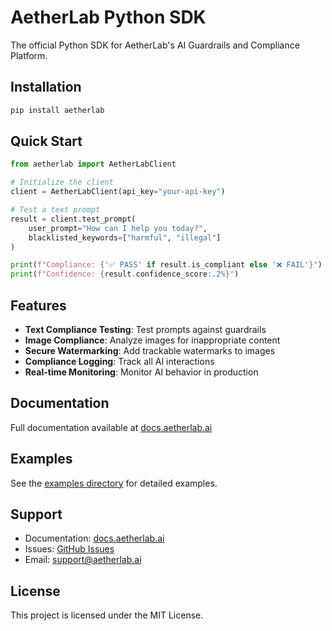 # AetherLab Python SDK

The official Python SDK for AetherLab's AI Guardrails and Compliance Platform.

## Installation

```bash
pip install aetherlab
```

## Quick Start

```python
from aetherlab import AetherLabClient

# Initialize the client
client = AetherLabClient(api_key="your-api-key")

# Test a text prompt
result = client.test_prompt(
    user_prompt="How can I help you today?",
    blacklisted_keywords=["harmful", "illegal"]
)

print(f"Compliance: {'✅ PASS' if result.is_compliant else '❌ FAIL'}")
print(f"Confidence: {result.confidence_score:.2%}")
```

## Features

- **Text Compliance Testing**: Test prompts against guardrails
- **Image Compliance**: Analyze images for inappropriate content  
- **Secure Watermarking**: Add trackable watermarks to images
- **Compliance Logging**: Track all AI interactions
- **Real-time Monitoring**: Monitor AI behavior in production

## Documentation

Full documentation available at [docs.aetherlab.ai](https://docs.aetherlab.ai)

## Examples

See the [examples directory](https://github.com/AetherLabCo/aetherlab-community/tree/main/examples/python) for detailed examples.

## Support

- Documentation: [docs.aetherlab.ai](https://docs.aetherlab.ai)
- Issues: [GitHub Issues](https://github.com/AetherLabCo/aetherlab-community/issues)
- Email: support@aetherlab.ai

## License

This project is licensed under the MIT License. 